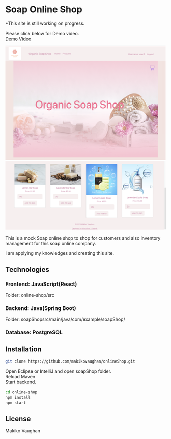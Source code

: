 # Soap Online Shop

\*This site is still working on progress.

Please click below for Demo video. <br/>
[Demo Video](ScreenImage/Demo.mp4)

![Screen1](ScreenImage/Screen1.png)
![Screen2](ScreenImage/Screen2.png)

This is a mock Soap online shop to shop for customers and also inventory management for this soap online company.

I am applying my knowledges and creating this site.

## Technologies

### Frontend: JavaScript(React)

Folder: online-shop/src<br/>

### Backend: Java(Spring Boot)

Folder: soapShopsrc/main/java/com/example/soapShop/ <br/>

### Database: PostgreSQL <br/>

## Installation

```bash
git clone https://github.com/makikovaughan/onlineShop.git
```

Open Eclipse or IntelliJ and open soapShop folder.
<br/>
Reload Maven <br/>
Start backend.

```bash
cd online-shop
npm install
npm start
```

## License

Makiko Vaughan
